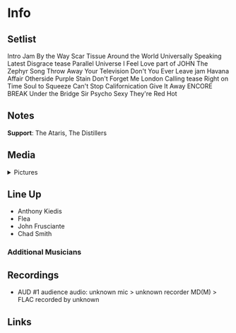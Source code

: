 # Info

## Setlist

Intro Jam
By the Way
Scar Tissue
Around the World
Universally Speaking
Latest Disgrace tease
Parallel Universe
I Feel Love part of JOHN
The Zephyr Song
Throw Away Your Television
Don't You Ever Leave jam
Havana Affair
Otherside
Purple Stain
Don't Forget Me
London Calling tease
Right on Time
Soul to Squeeze
Can't Stop
Californication
Give It Away
ENCORE BREAK
Under the Bridge
Sir Psycho Sexy
They're Red Hot

## Notes

**Support**: The Ataris, The Distillers

## Media 

<details>
  <summary>Pictures</summary>
  <!--<img alt="Setlist" title="Setlist" src="_.jpg" height="200" />-->
</details>

## Line Up

* Anthony Kiedis
* Flea
* John Frusciante
* Chad Smith

### Additional Musicians

## Recordings

* AUD #1 audience audio: unknown mic > unknown recorder MD(M) > FLAC recorded by unknown

## Links
